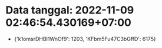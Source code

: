 # Data tanggal: 2022-11-09 02:46:54.430169+07:00

* {'k1omsrDHBI1WnOf9': 1203, 'KFbm5Fu47C3bGffD': 6175}
